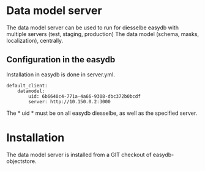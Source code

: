 # Data model server

The data model server can be used to run for diesselbe easydb with multiple servers (test, staging, production)
The data model (schema, masks, localization), centrally.

## Configuration in the easydb

Installation in easydb is done in server.yml.

	default_client:
		datamodel:
			uid: 6b6640c4-771a-4a66-9308-dbc372b0bcdf
			server: http://10.150.0.2:3000

The * uid * must be on all easydb diesselbe, as well as the specified server.

# Installation

The data model server is installed from a GIT checkout of easydb-objectstore.
